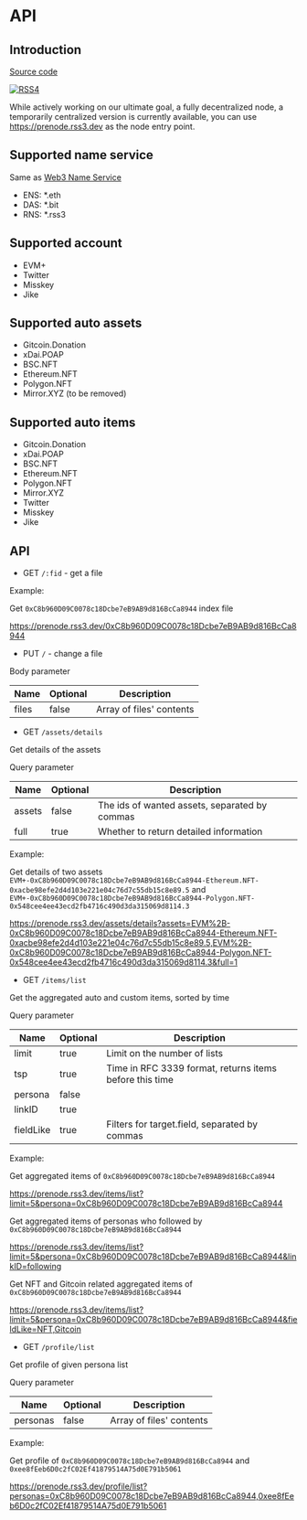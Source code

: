 # API

## Introduction

[Source code](https://github.com/NaturalSelectionLabs/RSS4-Pre-Node)

[![RSS4](https://badge.rss3.workers.dev/?version=v0.3.1)](https://github.com/NaturalSelectionLabs/RSS4/blob/main/versions/v0.3.1.md)

While actively working on our ultimate goal, a fully decentralized node, a temporarily centralized version is currently available, you can use <https://prenode.rss3.dev> as the node entry point.

## Supported name service

Same as [Web3 Name Service](https://github.com/NaturalSelectionLabs/Web3-Name-Service)

- ENS: *.eth
- DAS: *.bit
- RNS: *.rss3

## Supported account

- EVM+
- Twitter
- Misskey
- Jike

## Supported auto assets

- Gitcoin.Donation
- xDai.POAP
- BSC.NFT
- Ethereum.NFT
- Polygon.NFT
- Mirror.XYZ (to be removed)

## Supported auto items

- Gitcoin.Donation
- xDai.POAP
- BSC.NFT
- Ethereum.NFT
- Polygon.NFT
- Mirror.XYZ
- Twitter
- Misskey
- Jike

## API

-   GET `/:fid` - get a file

Example:

Get `0xC8b960D09C0078c18Dcbe7eB9AB9d816BcCa8944` index file

<https://prenode.rss3.dev/0xC8b960D09C0078c18Dcbe7eB9AB9d816BcCa8944>

-   PUT `/` - change a file

Body parameter

| Name     | Optional | Description              |
| -------- | -------- | ------------------------ |
| files    | false    | Array of files' contents |

-   GET `/assets/details`

Get details of the assets

Query parameter

| Name     | Optional | Description              |
| -------- | -------- | ------------------------ |
| assets   | false    | The ids of wanted assets, separated by commas |
| full     | true    | Whether to return detailed information |

Example:

Get details of two assets `EVM+-0xC8b960D09C0078c18Dcbe7eB9AB9d816BcCa8944-Ethereum.NFT-0xacbe98efe2d4d103e221e04c76d7c55db15c8e89.5` and `EVM+-0xC8b960D09C0078c18Dcbe7eB9AB9d816BcCa8944-Polygon.NFT-0x548cee4ee43ecd2fb4716c490d3da315069d8114.3`

<https://prenode.rss3.dev/assets/details?assets=EVM%2B-0xC8b960D09C0078c18Dcbe7eB9AB9d816BcCa8944-Ethereum.NFT-0xacbe98efe2d4d103e221e04c76d7c55db15c8e89.5,EVM%2B-0xC8b960D09C0078c18Dcbe7eB9AB9d816BcCa8944-Polygon.NFT-0x548cee4ee43ecd2fb4716c490d3da315069d8114.3&full=1>

-   GET `/items/list`

Get the aggregated auto and custom items, sorted by time

Query parameter

| Name     | Optional | Description              |
| -------- | -------- | ------------------------ |
| limit   | true    | Limit on the number of lists |
| tsp     | true    | Time in RFC 3339 format, returns items before this time |
| persona     | false    |  |
| linkID     | true    |  |
| fieldLike     | true    | Filters for target.field, separated by commas |

Example:

Get aggregated items of `0xC8b960D09C0078c18Dcbe7eB9AB9d816BcCa8944`

<https://prenode.rss3.dev/items/list?limit=5&persona=0xC8b960D09C0078c18Dcbe7eB9AB9d816BcCa8944>

Get aggregated items of personas who followed by `0xC8b960D09C0078c18Dcbe7eB9AB9d816BcCa8944`

<https://prenode.rss3.dev/items/list?limit=5&persona=0xC8b960D09C0078c18Dcbe7eB9AB9d816BcCa8944&linkID=following>

Get NFT and Gitcoin related aggregated items of `0xC8b960D09C0078c18Dcbe7eB9AB9d816BcCa8944`

<https://prenode.rss3.dev/items/list?limit=5&persona=0xC8b960D09C0078c18Dcbe7eB9AB9d816BcCa8944&fieldLike=NFT,Gitcoin>

-   GET `/profile/list`

Get profile of given persona list

Query parameter

| Name     | Optional | Description              |
| -------- | -------- | ------------------------ |
| personas    | false | Array of files' contents |

Example:

Get profile of `0xC8b960D09C0078c18Dcbe7eB9AB9d816BcCa8944` and `0xee8fEeb6D0c2fC02Ef41879514A75d0E791b5061`

<https://prenode.rss3.dev/profile/list?personas=0xC8b960D09C0078c18Dcbe7eB9AB9d816BcCa8944,0xee8fEeb6D0c2fC02Ef41879514A75d0E791b5061>
